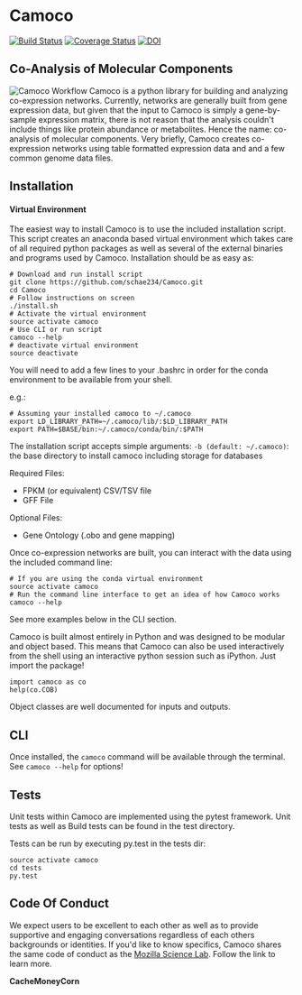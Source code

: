 Camoco
======
[![Build Status](https://travis-ci.org/LinkageIO/Camoco.svg?branch=master)](https://travis-ci.org/schae234/Camoco)
[![Coverage Status](https://coveralls.io/repos/github/schae234/Camoco/badge.svg?branch=master)](https://coveralls.io/github/schae234/Camoco?branch=master)
[![DOI](https://zenodo.org/badge/15055703.svg)](https://zenodo.org/badge/latestdoi/15055703)

Co-Analysis of Molecular Components
-----------------------------------
![Camoco Workflow](https://s3-us-west-2.amazonaws.com/camoco/CamocoWorkflow.png)
Camoco is a python library for building and analyzing co-expression networks.
Currently, networks are generally built from gene expression data, but given
that the input to Camoco is simply a gene-by-sample expression matrix, there is
not reason that the analysis couldn't include things like protein abundance or
metabolites. Hence the name: co-analysis of molecular components. Very briefly,
Camoco creates co-expression networks using table formatted expression data and
and a few common genome data files.

Installation
------------
#### Virtual Environment
The easiest way to install Camoco is to use the included installation script.
This script creates an anaconda based virtual environment which takes care of
all required python packages as well as several of the external binaries and 
programs used by Camoco. Installation should be as easy as:

```
# Download and run install script
git clone https://github.com/schae234/Camoco.git
cd Camoco
# Follow instructions on screen
./install.sh
# Activate the virtual environment
source activate camoco
# Use CLI or run script
camoco --help
# deactivate virtual environment
source deactivate
```

You will need to add a few lines to your .bashrc in order for the conda
environment to be available from your shell.

e.g.:
```
# Assuming your installed camoco to ~/.camoco
export LD_LIBRARY_PATH=~/.camoco/lib/:$LD_LIBRARY_PATH
export PATH=$BASE/bin:~/.camoco/conda/bin/:$PATH
```

The installation script accepts simple arguments: `-b (default: ~/.camoco)`:
the base directory to install camoco including storage for databases

Required Files:
+ FPKM (or equivalent) CSV/TSV file
+ GFF File

Optional Files:
+ Gene Ontology (.obo and gene mapping)

Once co-expression networks are built, you can interact with the data using
the included command line:

```
# If you are using the conda virtual environment
source activate camoco
# Run the command line interface to get an idea of how Camoco works
camoco --help
```
See more examples below in the CLI section.

Camoco is built almost entirely in Python and was designed to be modular and 
object based. This means that Camoco can also be used interactively from the
shell using an interactive python session such as iPython. Just import the
package!
```
import camoco as co
help(co.COB)
```
Object classes are well documented for inputs and outputs.

CLI
---
Once installed, the `camoco` command will be available through the terminal.
See `camoco --help` for options!


Tests
-----
Unit tests within Camoco are implemented using the pytest framework. Unit tests
as well as Build tests can be found in the test directory.

Tests can be run by executing py.test in the tests dir:

```
source activate camoco
cd tests
py.test
```

Code Of Conduct
---------------
We expect users to be excellent to each other as well as to provide supportive
and engaging conversations regardless of each others backgrounds or identities.
If you'd like to know specifics, Camoco shares the same code of conduct as the
[Mozilla Science Lab](https://science.mozilla.org/code-of-conduct). Follow the 
link to learn more.

**CacheMoneyCorn**
